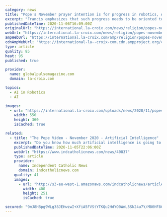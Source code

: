 ```yaml
---
category: news
title: "Pope's November prayer intention is for progress in robotics, AI to \"be human\""
excerpt: "Francis emphasizes that such progress needs to be oriented towards respecting the dignity of the person and of Creation"
publishedDateTime: 2020-11-06T16:09:00Z
originalUrl: "https://international.la-croix.com/news/religion/popes-november-prayer-intention-is-for-progress-in-robotics-ai-to-be-human/13302"
webUrl: "https://international.la-croix.com/news/religion/popes-november-prayer-intention-is-for-progress-in-robotics-ai-to-be-human/13302"
ampWebUrl: "https://international.la-croix.com/amp/religion/popes-november-prayer-intention-is-for-progress-in-robotics-ai-to-be-human/13302"
cdnAmpWebUrl: "https://international-la--croix-com.cdn.ampproject.org/c/s/international.la-croix.com/amp/religion/popes-november-prayer-intention-is-for-progress-in-robotics-ai-to-be-human/13302"
type: article
quality: 85
heat: 95
published: true

provider:
  name: globalpulsemagazine.com
  domain: la-croix.com

topics:
  - AI in Robotics
  - AI

images:
  - url: "https://international.la-croix.com/uploads/news/2020/11/popes-november-prayer-intention-is-for-progress-in-robotics-ai-to-be-human-13302-99.jpeg"
    width: 550
    height: 360
    isCached: true

related:
  - title: "The Pope Video - November 2020 - Artificial Intelligence"
    excerpt: "Do you know how much artificial intelligence is going to change your life? A lot? No. Much more than you can imagine, although it also depends on where you live. Driverless cars, robots in your home,"
    publishedDateTime: 2020-11-05T22:06:00Z
    webUrl: "https://www.indcatholicnews.com/news/40837"
    type: article
    provider:
      name: Independent Catholic News
      domain: indcatholicnews.com
    quality: 41
    images:
      - url: "http://s3-eu-west-1.amazonaws.com/indcatholicnews/article-images/1604619763caiIq8fFvN4u0HDhZCkmYLeKlpVtGw.png"
        width: 400
        height: 251
        isCached: true

secured: "9mJ8H8pg9WLg38JEHwzwI+XfiA5FVStYTKQu2HdYO0WmL5Sk24u7Y/M80HF8CHwwDdtinQujJ5YtNFUCUoWIB9X6r0hnele6U2u5dplEVkeWk1TfuUJP1r8voqDmuErt93zXuyFVqreJMql+ily0hK//8Hi6vGxQMAcdifzgbOzk1TsprkQ3JXfQZgz8+f2lod9SCJ4o8/O0xn5YnYh/g1ErpTIbVUxIQi6SbcEg3s9yk5oaNBhpi6ZOFe/FuhgZ6f2+RJzXwDDJSdzStW2tJOLFt5U9zURnUU0fkgtmNR4x1dVlWD/tvGW+gxY3BZgyFbbQxAxjj5KiUZivgBGYyq4Iif6EzP/WunPau7YtOgg=;1LZnYsNBZrhHDanfWBOLEA=="
---
```


